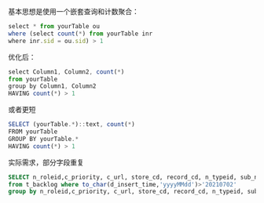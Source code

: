  基本思想是使用一个嵌套查询和计数聚合： 

```javascript
select * from yourTable ou
where (select count(*) from yourTable inr
where inr.sid = ou.sid) > 1
```

优化后：

```javascript
select Column1, Column2, count(*)
from yourTable
group by Column1, Column2
HAVING count(*) > 1
```

或者更短

```javascript
SELECT (yourTable.*)::text, count(*)
FROM yourTable
GROUP BY yourTable.*
HAVING count(*) > 1
```

实际需求，部分字段重复

```sql
SELECT n_roleid,c_priority, c_url, store_cd, record_cd, n_typeid, sub_no,C_ENABLE,to_char(d_insert_time,'yyyyMMdd hh24mi'),count(*) 
from t_backlog where to_char(d_insert_time,'yyyyMMdd')>'20210702'
group by n_roleid,c_priority, c_url, store_cd, record_cd, n_typeid, sub_no,C_ENABLE,to_char(d_insert_time,'yyyyMMdd hh24mi') having count(*) > 1;
```


